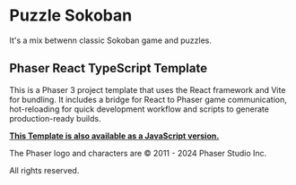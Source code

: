 # Puzzle Sokoban

It's a mix betwenn classic Sokoban game and puzzles.

## Phaser React TypeScript Template

This is a Phaser 3 project template that uses the React framework and Vite for bundling. It includes a bridge for React to Phaser game communication, hot-reloading for quick development workflow and scripts to generate production-ready builds.

**[This Template is also available as a JavaScript version.](https://github.com/phaserjs/template-react)**


The Phaser logo and characters are &copy; 2011 - 2024 Phaser Studio Inc.

All rights reserved.
